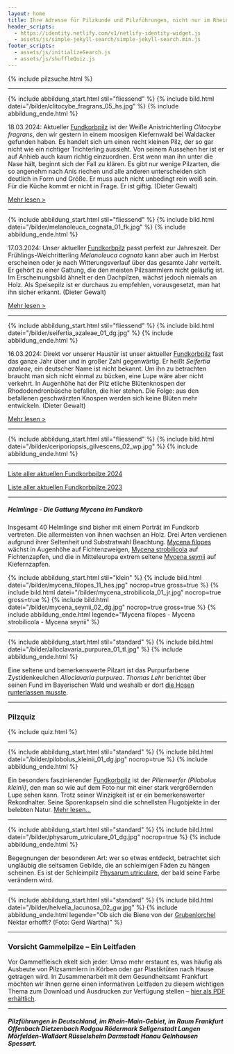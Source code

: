 ```yaml
---
layout: home
title: Ihre Adresse für Pilzkunde und Pilzführungen, nicht nur im Rhein-Main-Gebiet
header_scripts:
  - https://identity.netlify.com/v1/netlify-identity-widget.js
  - assets/js/simple-jekyll-search/simple-jekyll-search.min.js
footer_scripts:
  - assets/js/initializeSearch.js
  - assets/js/shuffleQuiz.js
---
```

{% include pilzsuche.html %}

- - -

{% include abbildung_start.html stil="fliessend" %}
{% include bild.html datei="/bilder/clitocybe_fragrans_05_hs.jpg" %}
{% include abbildung_ende.html %}

18.03.2024: Aktueller [Fundkorbpilz](AA "Glossar-") ist der Weiße Anistrichterling *Clitocybe fragrans*, den wir gestern in einem moosigen Kiefernwald bei Waldacker gefunden haben. Es handelt sich um einen recht kleinen Pilz, der so gar nicht wie ein richtiger Trichterling aussieht. Von seinem Aussehen her ist er auf Anhieb auch kaum richtig einzuordnen. Erst wenn man ihn unter die Nase hält, beginnt sich der Fall zu klären. Es gibt nur wenige Pilzarten, die so angenehm nach Anis riechen und alle anderen unterscheiden sich deutlich in Form und Größe. Er muss auch nicht unbedingt rein weiß sein. Für die Küche kommt er nicht in Frage. Er ist giftig. (Dieter Gewalt)

[Mehr lesen >](/pilze/clitocybe-fragrans-weißer-anistrichterling-dufttrichterling)

<div style="clear:  both"></div>

- - -

{% include abbildung_start.html stil="fliessend" %}
{% include bild.html datei="/bilder/melanoleuca_cognata_01_fk.jpg" %}
{% include abbildung_ende.html %}

17.03.2024: Unser aktueller [Fundkorbpilz](AA "Glossar-") passt perfekt zur Jahreszeit. Der Frühlings-Weichritterling *Melanoleuca cognata* kann aber auch im Herbst erscheinen oder je nach Witterungsverlauf über das gesamte Jahr verteilt. Er gehört zu einer Gattung, die den meisten Pilzsammlern nicht geläufig ist. Im Erscheinungsbild ähnelt er den Dachpilzen, wächst jedoch niemals an Holz. Als Speisepilz ist er durchaus zu empfehlen, vorausgesetzt, man hat ihn sicher erkannt. (Dieter Gewalt)

[Mehr lesen >](/pilze/melanoleuca-cognata-frühlings-weichritterling)

<div style="clear:  both"></div>

- - -

{% include abbildung_start.html stil="fliessend" %}
{% include bild.html datei="/bilder/seifertia_azaleae_01_dg.jpg" %}
{% include abbildung_ende.html %}

16.03.2024: Direkt vor unserer Haustür ist unser aktueller [Fundkorbpilz](AA "Glossar-") fast das ganze Jahr über und in großer Zahl gegenwärtig. Er heißt *Seifertia azaleae*, ein deutscher Name ist nicht bekannt. Um ihn zu betrachten braucht man sich nicht einmal zu bücken, eine Lupe wäre aber nicht verkehrt. In Augenhöhe hat der Pilz etliche Blütenknospen der Rhododendronbüsche befallen, die hier stehen. Die Folge: aus den befallenen geschwärzten Knospen werden sich keine Blüten mehr entwickeln. (Dieter Gewalt)

[Mehr lesen >](/pilze/seifertia-azaleae)

<div style="clear:  both"></div>

- - -

{% include abbildung_start.html stil="fliessend" %}
{% include bild.html datei="/bilder/ceriporiopsis_gilvescens_02_wp.jpg" %}
{% include abbildung_ende.html %}

- - -

[Liste aller aktuellen Fundkorbpilze 2024](/artikel/liste-aller-aktuellen-fundkorbpilze-2024.html)

[Liste aller aktuellen Fundkorbpilze 2023](/artikel/liste-aller-aktuellen-fundkorbpilze-2023.html)

- - -

##### Helmlinge - Die Gattung *Mycena* im Fundkorb

Insgesamt 40 Helmlinge sind bisher mit einem Porträt im Fundkorb vertreten. Die allermeisten von ihnen wachsen an Holz. Drei Arten verdienen aufgrund ihrer Seltenheit und Substratwahl Beachtung. [Mycena filopes](/pilze/mycena-filopes-zerbrechlicher-fadenhelmling) wächst in Augenhöhe auf Fichtenzweigen, [Mycena strobilicola](/pilze/mycena-strobilicola-fichtenzapfenhelmling) auf Fichtenzapfen, und die in Mitteleuropa extrem seltene [Mycena seynii](/pilze/mycena-seynii-mediterraner-kiefernzapfenhelmling) auf Kiefernzapfen.

{% include abbildung_start.html stil="klein" %}
{% include bild.html datei="/bilder/mycena_filopes_11_hes.jpg" nocrop=true gross=true %}
{% include bild.html datei="/bilder/mycena_strobilicola_01_jr.jpg" nocrop=true gross=true %}
{% include bild.html datei="/bilder/mycena_seynii_02_dg.jpg" nocrop=true gross=true %}
{% include abbildung_ende.html legende="Mycena filopes - Mycena strobilicola - Mycena seynii" %}

- - -

{% include abbildung_start.html stil="standard" %}
{% include bild.html datei="/bilder/alloclavaria_purpurea_01_tl.jpg" %}
{% include abbildung_ende.html %}

Eine seltene und bemerkenswerte Pilzart ist das Purpurfarbene Zystidenkeulchen *Alloclavaria purpurea*. *Thomas Lehr* berichtet über seinen Fund im Bayerischen Wald und weshalb er dort [die Hosen runterlassen musste](/pilze/alloclavaria-purpurea-purpurfarbenes-zystidenkeulchen).

- - -

### Pilzquiz

{% include quiz.html %}

- - -

{% include abbildung_start.html stil="standard" %}
{% include bild.html datei="/bilder/pilobolus_kleinii_01_dg.jpg" nocrop=true %}
{% include abbildung_ende.html %}

Ein besonders faszinierender [Fundkorbpilz](AA "Glossar-") ist der *Pillenwerfer (Pilobolus kleinii)*, den man so wie auf dem Foto nur mit einer stark vergrößernden Lupe sehen kann. Trotz seiner Winzigkeit ist er ein bemerkenswerter Rekordhalter. Seine Sporenkapseln sind die schnellsten Flugobjekte in der belebten Natur. [Mehr lesen...](/pilze/pilobolus-kleinii-pillenwerfer)

- - -

{% include abbildung_start.html stil="standard" %}
{% include bild.html datei="/bilder/physarum_utriculare_01_dg.jpg" nocrop=true %}
{% include abbildung_ende.html %}

Begegnungen der besonderen Art: wer so etwas entdeckt, betrachtet sich ungläubig die seltsamen Gebilde, die an schleimigen Fäden zu hängen scheinen. Es ist der Schleimpilz [Physarum utriculare](/pilze/physarum-utriculare-fadenfruchtschleimpilz), der bald seine Farbe verändern wird.

- - -

{% include abbildung_start.html stil="standard" %}
{% include bild.html datei="/bilder/helvella_lacunosa_02_gw.jpg" %}
{% include abbildung_ende.html legende="Ob sich die Biene von der <a href='/pilze/helvella-lacunosa-grubenlorchel'>Grubenlorchel</a> Nektar erhofft?  (Foto: Gerd Wartha)" %}

- - -

### Vorsicht Gammelpilze – Ein Leitfaden

Vor Gammelfleisch ekelt sich jeder. Umso mehr erstaunt es, was häufig als Ausbeute von Pilzsammlern in Körben oder gar Plastiktüten nach Hause getragen wird. In Zusammenarbeit mit dem Gesundheitsamt Frankfurt möchten wir Ihnen gerne einen informativen Leitfaden zu diesem wichtigen Thema zum Download und Ausdrucken zur Verfügung stellen – [hier als PDF erhältlich](/assets/docs/Fundkorb.de-Gammelpilze.pdf).

- - -

##### Pilzführungen in Deutschland, im Rhein-Main-Gebiet, im Raum Frankfurt Offenbach Dietzenbach Rodgau Rödermark Seligenstadt Langen Mörfelden-Walldort Rüsselsheim Darmstadt Hanau Gelnhausen Spessart.